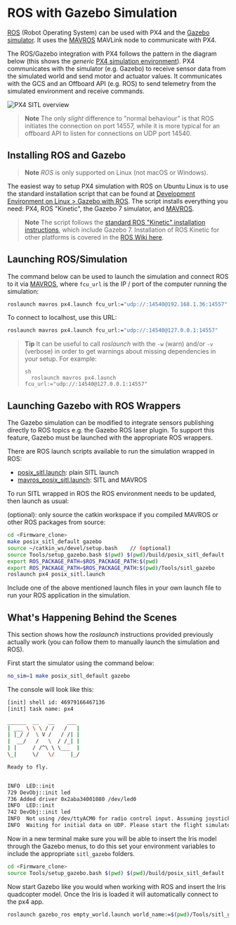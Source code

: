 # ROS with Gazebo Simulation

[ROS](../ros/README.md) (Robot Operating System) can be used with PX4 and the [Gazebo simulator](../simulation/gazebo.md). It uses the [MAVROS](../ros/mavros_installation.md) MAVLink node to communicate with PX4.

The ROS/Gazebo integration with PX4 follows the pattern in the diagram below (this shows the *generic* [PX4 simulation environment](../simulation/README.md#sitl-simulation-environment)). PX4 communicates with the simulator (e.g. Gazebo) to receive sensor data from the simulated world and send motor and actuator values. It communicates with the GCS and an Offboard API (e.g. ROS) to send telemetry from the simulated environment and receive commands.

![PX4 SITL overview](../../assets/simulation/px4_sitl_overview.png)

> **Note** The only *slight* difference to "normal behaviour" is that ROS initiates the connection on port 14557, while it is more typical for an offboard API to listen for connections on UDP port 14540.

## Installing ROS and Gazebo

> **Note** *ROS* is only supported on Linux (not macOS or Windows).

The easiest way to setup PX4 simulation with ROS on Ubuntu Linux is to use the standard installation script that can be found at [Development Environment on Linux > Gazebo with ROS](../setup/dev_env_linux.md#gazebo-with-ros). The script installs everything you need: PX4, ROS "Kinetic", the Gazebo 7 simulator, and [MAVROS](../ros/mavros_installation.md).

> **Note** The script follows the [standard ROS "Kinetic" installation instructions](http://wiki.ros.org/kinetic/Installation/Ubuntu), which include Gazebo 7. Installation of ROS Kinetic for other platforms is covered in the [ROS Wiki here](http://wiki.ros.org/kinetic/Installation).

## Launching ROS/Simulation

The command below can be used to launch the simulation and connect ROS to it via [MAVROS](../ros/mavros_installation.md), where `fcu_url` is the IP / port of the computer running the simulation:

```sh
roslaunch mavros px4.launch fcu_url:="udp://:14540@192.168.1.36:14557"
```

To connect to localhost, use this URL:

```sh
roslaunch mavros px4.launch fcu_url:="udp://:14540@127.0.0.1:14557"
```

> **Tip** It can be useful to call *roslaunch* with the `-w` (warn) and/or `-v` (verbose) in order to get warnings about missing dependencies in your setup. For example: 
> 
>     sh
>       roslaunch mavros px4.launch fcu_url:="udp://:14540@127.0.0.1:14557"

## Launching Gazebo with ROS Wrappers

The Gazebo simulation can be modified to integrate sensors publishing directly to ROS topics e.g. the Gazebo ROS laser plugin. To support this feature, Gazebo must be launched with the appropriate ROS wrappers.

There are ROS launch scripts available to run the simulation wrapped in ROS:

* [posix_sitl.launch](https://github.com/PX4/Firmware/blob/master/launch/posix_sitl.launch): plain SITL launch
* [mavros_posix_sitl.launch](https://github.com/PX4/Firmware/blob/master/launch/mavros_posix_sitl.launch): SITL and MAVROS 

To run SITL wrapped in ROS the ROS environment needs to be updated, then launch as usual:

(optional): only source the catkin workspace if you compiled MAVROS or other ROS packages from source:

```sh
cd <Firmware_clone>
make posix_sitl_default gazebo
source ~/catkin_ws/devel/setup.bash    // (optional)
source Tools/setup_gazebo.bash $(pwd) $(pwd)/build/posix_sitl_default
export ROS_PACKAGE_PATH=$ROS_PACKAGE_PATH:$(pwd)
export ROS_PACKAGE_PATH=$ROS_PACKAGE_PATH:$(pwd)/Tools/sitl_gazebo
roslaunch px4 posix_sitl.launch
```

Include one of the above mentioned launch files in your own launch file to run your ROS application in the simulation.

## What's Happening Behind the Scenes

This section shows how the *roslaunch* instructions provided previously actually work (you can follow them to manually launch the simulation and ROS).

First start the simulator using the command below:

```sh
no_sim=1 make posix_sitl_default gazebo
```

The console will look like this:

```sh
[init] shell id: 46979166467136
[init] task name: px4

______  __   __    ___
| ___ \ \ \ / /   /   |
| |_/ /  \ V /   / /| |
|  __/   /   \  / /_| |
| |     / /^\ \ \___  |
\_|     \/   \/     |_/

Ready to fly.


INFO  LED::init
729 DevObj::init led
736 Added driver 0x2aba34001080 /dev/led0
INFO  LED::init
742 DevObj::init led
INFO  Not using /dev/ttyACM0 for radio control input. Assuming joystick input via MAVLink.
INFO  Waiting for initial data on UDP. Please start the flight simulator to proceed..
```

Now in a new terminal make sure you will be able to insert the Iris model through the Gazebo menus, to do this set your environment variables to include the appropriate `sitl_gazebo` folders.

```sh
cd <Firmware_clone>
source Tools/setup_gazebo.bash $(pwd) $(pwd)/build/posix_sitl_default
```

Now start Gazebo like you would when working with ROS and insert the Iris quadcopter model. Once the Iris is loaded it will automatically connect to the px4 app.

```sh
roslaunch gazebo_ros empty_world.launch world_name:=$(pwd)/Tools/sitl_gazebo/worlds/iris.world
```